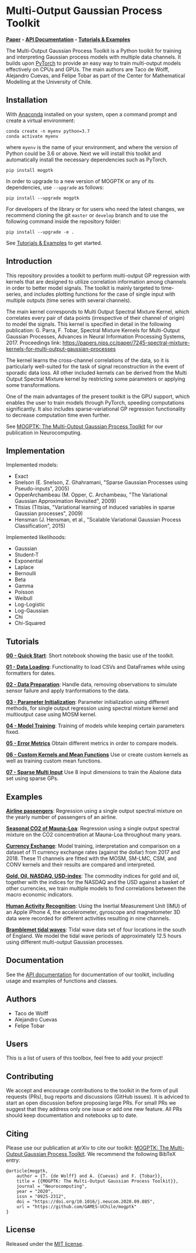 # Multi-Output Gaussian Process Toolkit

**[Paper](https://doi.org/10.1016/j.neucom.2020.09.085) - [API Documentation](https://games-uchile.github.io/mogptk/) - [Tutorials & Examples](https://github.com/GAMES-UChile/mogptk#tutorials)**

The Multi-Output Gaussian Process Toolkit is a Python toolkit for training and interpreting Gaussian process models with multiple data channels. It builds upon [PyTorch](https://pytorch.org/) to provide an easy way to train multi-output models effectively on CPUs and GPUs. The main authors are Taco de Wolff, Alejandro Cuevas, and Felipe Tobar as part of the Center for Mathematical Modelling at the University of Chile.

## Installation
With [Anaconda](https://www.anaconda.com/distribution/) installed on your system, open a command prompt and create a virtual environment:

```
conda create -n myenv python=3.7
conda activate myenv
```

where `myenv` is the name of your environment, and where the version of Python could be 3.6 or above. Next we will install this toolkit and automatically install the necessary dependencies such as PyTorch.

```
pip install mogptk
```

In order to upgrade to a new version of MOGPTK or any of its dependencies, use `--upgrade` as follows:

```
pip install --upgrade mogptk
```

For developers of the library or for users who need the latest changes, we recommend cloning the git `master` or `develop` branch and to use the following command inside the repository folder:

```
pip install --upgrade -e .
```

See [Tutorials & Examples](https://github.com/GAMES-UChile/mogptk#tutorials) to get started.

## Introduction
This repository provides a toolkit to perform multi-output GP regression with kernels that are designed to utilize correlation information among channels in order to better model signals. The toolkit is mainly targeted to time-series, and includes plotting functions for the case of single input with multiple outputs (time series with several channels).

The main kernel corresponds to Multi Output Spectral Mixture Kernel, which correlates every pair of data points (irrespective of their channel of origin) to model the signals. This kernel is specified in detail in the following publication: G. Parra, F. Tobar, Spectral Mixture Kernels for Multi-Output Gaussian Processes, Advances in Neural Information Processing Systems, 2017. Proceedings link: https://papers.nips.cc/paper/7245-spectral-mixture-kernels-for-multi-output-gaussian-processes

The kernel learns the cross-channel correlations of the data, so it is particularly well-suited for the task of signal reconstruction in the event of sporadic data loss. All other included kernels can be derived from the Multi Output Spectral Mixture kernel by restricting some parameters or applying some transformations.

One of the main advantages of the present toolkit is the GPU support, which enables the user to train models through PyTorch, speeding computations significantly. It also includes sparse-variational GP regression functionality to decrease computation time even further.

See [MOGPTK: The Multi-Output Gaussian Process Toolkit](https://doi.org/10.1016/j.neucom.2020.09.085) for our publication in Neurocomputing.

## Implementation
Implemented models:

- Exact
- Snelson (E. Snelson, Z. Ghahramani, "Sparse Gaussian Processes using Pseudo-inputs", 2005)
- OpperArchambeau (M. Opper, C. Archambeau, "The Variational Gaussian Approximation Revisited", 2009)
- Titsias (Titsias, "Variational learning of induced variables in sparse Gaussian processes", 2009)
- Hensman (J. Hensman, et al., "Scalable Variational Gaussian Process Classification", 2015)

Implemented likelihoods:

- Gaussian
- Student-T
- Exponential
- Laplace
- Bernoulli
- Beta
- Gamma
- Poisson
- Weibull
- Log-Logistic
- Log-Gaussian
- Chi
- Chi-Squared

## Tutorials

**[00 - Quick Start](https://games-uchile.github.io/mogptk/examples.html?q=00_Quick_Start)**: Short notebook showing the basic use of the toolkit.

**[01 - Data Loading](https://games-uchile.github.io/mogptk/examples.html?q=01_Data_Loading)**: Functionality to load CSVs and DataFrames while using formatters for dates.

**[02 - Data Preparation](https://games-uchile.github.io/mogptk/examples.html?q=02_Data_Preparation)**: Handle data, removing observations to simulate sensor failure and apply tranformations to the data.

**[03 - Parameter Initialization](https://games-uchile.github.io/mogptk/examples.html?q=03_Parameter_Initialization)**: Parameter initialization using different methods, for single output regression using spectral mixture kernel and multioutput case using MOSM kernel.

**[04 - Model Training](https://games-uchile.github.io/mogptk/examples.html?q=04_Model_Training)**: Training of models while keeping certain parameters fixed.

**[05 - Error Metrics](https://games-uchile.github.io/mogptk/examples.html?q=05_Error_Metrics)** Obtain different metrics in order to compare models.

**[06 - Custom Kernels and Mean Functions](https://games-uchile.github.io/mogptk/examples.html?q=06_Custom_Kernels_and_Mean_Functions)** Use or create custom kernels as well as training custom mean functions.

**[07 - Sparse Multi Input](https://games-uchile.github.io/mogptk/examples.html?q=07_Sparse_Multi_Input)** Use 8 input dimensions to train the Abalone data set using sparse GPs.

## Examples

**[Airline passengers](https://games-uchile.github.io/mogptk/examples.html?q=example_airline_passengers)**: Regression using a single output spectral mixture on the yearly number of passengers of an airline.

**[Seasonal CO2 of Mauna-Loa](https://games-uchile.github.io/mogptk/examples.html?q=example_mauna_loa)**: Regression using a single output spectral mixture on the CO2 concentration at Mauna-Loa throughout many years.

**[Currency Exchange](https://games-uchile.github.io/mogptk/examples.html?q=example_currency_exchange)**: Model training, interpretation and comparison on a dataset of 11 currency exchange rates (against the dollar) from 2017 and 2018. These 11 channels are fitted with the MOSM, SM-LMC, CSM, and CONV kernels and their results are compared and interpreted.

**[Gold, Oil, NASDAQ, USD-index](https://games-uchile.github.io/mogptk/examples.html?q=example_gold_oil_NASDAQ_USD)**: The commodity indices for gold and oil, together with the indices for the NASDAQ and the USD against a basket of other currencies, we train multiple models to find correlations between the macro economic indicators.

**[Human Activity Recognition](https://games-uchile.github.io/mogptk/examples.html?q=example_human_activity_recognition)**: Using the Inertial Measurement Unit (IMU) of an Apple iPhone 4, the accelerometer, gyroscope and magnetometer 3D data were recorded for different activities resulting in nine channels.

**[Bramblemet tidal waves](https://games-uchile.github.io/mogptk/examples.html?q=example_bramblemet)**: Tidal wave data set of four locations in the south of England. We model the tidal wave periods of approximately 12.5 hours using different multi-output Gaussian processes.

## Documentation
See the [API documentation](https://games-uchile.github.io/mogptk/) for documentation of our toolkit, including usage and examples of functions and classes.

## Authors
- Taco de Wolff
- Alejandro Cuevas
- Felipe Tobar

## Users
This is a list of users of this toolbox, feel free to add your project!

## Contributing
We accept and encourage contributions to the toolkit in the form of pull requests (PRs), bug reports and discussions (GitHub issues). It is adviced to start an open discussion before proposing large PRs. For small PRs we suggest that they address only one issue or add one new feature. All PRs should keep documentation and notebooks up to date.

## Citing
Please use our publication at arXiv to cite our toolkit: [MOGPTK: The Multi-Output Gaussian Process Toolkit](https://doi.org/10.1016/j.neucom.2020.09.085). We recommend the following BibTeX entry:

```
@article{mogptk,
    author = {T. {de Wolff} and A. {Cuevas} and F. {Tobar}},
    title = {{MOGPTK: The Multi-Output Gaussian Process Toolkit}},
    journal = "Neurocomputing",
    year = "2020",
    issn = "0925-2312",
    doi = "https://doi.org/10.1016/j.neucom.2020.09.085",
    url = "https://github.com/GAMES-UChile/mogptk"
}
```

## License
Released under the [MIT license](LICENSE).

